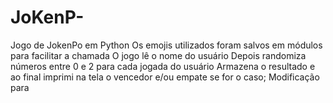 # JoKenP-
Jogo de JokenPo em Python
Os emojis utilizados foram salvos em módulos para facilitar a chamada
O jogo lê o nome do usuário
Depois randomiza números entre 0 e 2 para cada jogada do usuário
Armazena o resultado e ao final imprimi na tela o vencedor e/ou empate se for o caso;
Modificação para
